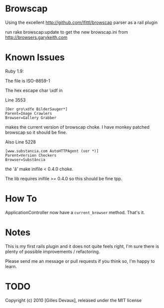Browscap
========

Using the excellent http://github.com/lfittl/browscap parser as a rail plugin

run rake browscap:update to get the new browscap.ini from http://browsers.garykeith.com

Known Issues
========

Ruby 1.9:

The file is ISO-8859-1

The hex escape char \xdf in

Line 3553

    [Der gro\xdfe BilderSauger*]
    Parent=Image Crawlers
    Browser=Gallery Grabber

makes the current version of browscap choke. I have monkey patched browscap so it should be fine.

Also Line 5228

    [www.substancia.com AutoHTTPAgent (ver *)]
    Parent=Version Checkers
    Browser=Substância

the 'â' make inifile < 0.4.0 choke.

The lib requires inifile >= 0.4.0 so this should be fine tpp.

How To
=======

ApplicationController now have a `current_browser` method. That's it.

Notes
=======

This is my first rails plugin and it does not quite feels right, I'm sure there is plenty of possible improvements / refactoring.

Please send me an message or pull requests if you think so, I'm happy to learn.

TODO
=======

Copyright (c) 2010 [Gilles Devaux], released under the MIT license
